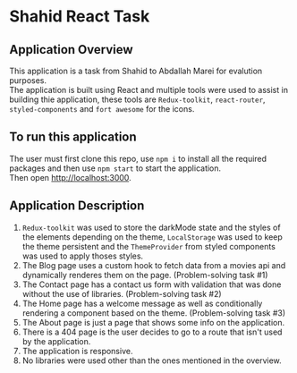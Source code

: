 # Shahid React Task

## Application Overview
This application is a task from Shahid to Abdallah Marei for evalution purposes.\
The application is built using React and multiple tools were used to assist in building thie application, these tools are `Redux-toolkit`, `react-router`, `styled-components` and `fort awesome` for the icons.

## To run this application
The user must first clone this repo, use `npm i` to install all the required packages and then use `npm start` to start the application.\
Then open [http://localhost:3000](http://localhost:3000).

## Application Description
1. `Redux-toolkit` was used to store the darkMode state and the styles of the elements depending on the theme, `LocalStorage` was used to keep the theme persistent and the `ThemeProvider` from styled components was used to apply thoses styles.
2. The Blog page uses a custom hook to fetch data from a movies api and dynamically renderes them on the page. (Problem-solving task #1)
3. The Contact page has a contact us form with validation that was done without the use of libraries. (Problem-solving task #2)
4. The Home page has a welcome message as well as conditionally rendering a component based on the theme. (Problem-solving task #3)
5. The About page is just a page that shows some info on the application.
6. There is a 404 page is the user decides to go to a route that isn't used by the application.
7. The application is responsive.
8. No libraries were used other than the ones mentioned in the overview.
